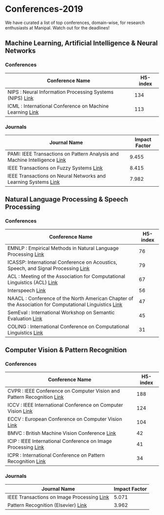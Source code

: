 # Conferences-2019
We have curated a list of top conferences, domain-wise, for research enthusiasts at Manipal. Watch out for the deadlines! 

## Machine Learning, Artificial Intelligence & Neural Networks 
### Conferences
Conference Name | H5-index
------------ | -------------
NIPS : Neural Information Processing Systems (NIPS) [Link](https://nips.cc/) | 134
ICML : International Conference on Machine Learning [Link](https://icml.cc/)	 | 113

### Journals
Journal Name | Impact Factor
------------ | -------------
PAMI: IEEE Transactions on Pattern Analysis and Machine Intelligence [Link](https://ieeexplore.ieee.org/xpl/RecentIssue.jsp?punumber=34) | 9.455
IEEE Transactions on Fuzzy Systems [Link](https://ieeexplore.ieee.org/xpl/RecentIssue.jsp?punumber=91) | 8.415
IEEE Transactions on Neural Networks and Learning Systems [Link](https://ieeexplore.ieee.org/xpl/RecentIssue.jsp?punumber=5962385)	 | 7.982
                                                                                                                       

## Natural Language Processing & Speech Processing
### Conferences
Conference Name | H5-index
------------ | -------------
EMNLP : Empirical Methods in Natural Language Processing [Link](https://www.emnlp-ijcnlp2019.org/) | 76
ICASSP: International Conference on Acoustics, Speech, and Signal Processing [Link](https://2019.ieeeicassp.org/) | 79
ACL : Meeting of the Association for Computational Linguistics (ACL) [Link](http://www.acl2019.org/EN/index.xhtml) | 67
Interspeech [Link](https://www.interspeech2019.org/) | 56
NAACL : Conference of the North American Chapter of the Association for Computational Linguistics [Link](https://naacl2019.org/) | 47
SemEval : International Workshop on Semantic Evaluation [Link](http://alt.qcri.org/semeval2019/) | 45
COLING : International Conference on Computational Linguistics [Link](http://coling2018.org/) | 31	


## Computer Vision & Pattern Recognition
### Conferences
Conference Name | H5-index
------------ | -------------
CVPR : IEEE Conference on Computer Vision and Pattern Recognition [Link](http://cvpr2019.thecvf.com/) | 188
ICCV : IEEE International Conference on Computer Vision [Link](http://iccv2019.thecvf.com/)| 124
ECCV : European Conference on Computer Vision [Link](https://link.springer.com/conference/eccv) | 104
BMVC : British Machine Vision Conference [Link](https://bmvc2019.org/) | 42
ICIP : IEEE International Conference on Image Processing [Link](http://2019.ieeeicip.org/) | 41	
ICPR : International Conference on Pattern Recognition [Link](http://www.icpr2018.net/) | 34

### Journals
Journal Name | Impact Factor
------------ | -------------
IEEE Transactions on Image Processing [Link](https://ieeexplore.ieee.org/xpl/RecentIssue.jsp?punumber=83) | 5.071
Pattern Recognition (Elsevier) [Link](https://www.journals.elsevier.com/pattern-recognition) | 3.962







